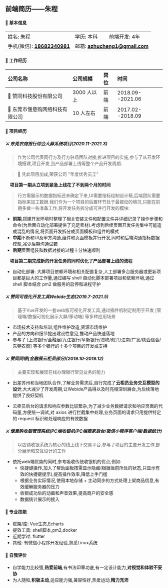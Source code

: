 ## 前端简历——朱程

#### **📌 基本信息**

<table>
  <tr>
    <td>姓名: 朱程</td>
    <td>学历: 本科</td>
    <td>前端开发: 4年</td>
    <!-- <td>性别: 男</td> -->
    <!-- <td rowspan="4" align="center">
      <image width="100" src="./photo.jpg" />
    </td> -->
  </tr>
  <tr>
    <td>手机(微信): <b><a href="tel:18682340981">18682340981</a></b></td>
    <td colspan="2">邮箱: <b><a href="mailto:azhucheng1@gmail.com">azhucheng1@gmail.com</a></b></td>
  </tr>
  <!-- <tr>
    <td>大学: 湖北工程学院</td>
    <td>学历: 本科</td>
  </tr>
  <tr>
    <td>专业: 光信息科学与技术</td>
    <td>在校时间: 2010-2014</td>
  </tr> -->
  <!-- <tr>
    <td>工作年限: 4</td>
    <td>邮箱: <b><a href="mailto:azhucheng1@gmail.com">azhucheng1@gmail.com</a></b></td>
  </tr>
  <tr>
    <td>学历: 本科-湖北工程学院(2010-2014)</td>
    <td>专业: 光信息科学与技术</td>
  </tr> -->
</table>

#### **📌 工作经历**

| 公司名称                     | 公司规模    | 岗位  | 时间          |
| :-------------------------- | :--------- | :--- | :--------------- |
| 🚩 赞同科技股份有限公司        | 3000 人以上 | 前端 | 2018.09--2021.06 |
| 🚩 东莞市惬意购网络科技有限公司 | 10 人左右   | 前端 | 2017.02--2018.09 |

#### **📌 项目经历**

##### ⚔️ 东莞农商银行综合大屏系统项目(2020.11-2021.3)

> 作为公司代表同行方及行方驻场团队对接,推进项目的实施,参与了从开发环境搭建,项目开发,到产品部署上线等整个产品开发周期.

> 🥇 凭此项目加成,荣获公司 "年度优秀员工"

<p style="margin-left: 15px;"><strong>项目第一期从立项到紧急上线花了不到两个月的时间</strong></p>

> 行方需展示的数据指标还未确定下来,UI需要指标绘制设计稿,后端团队需要指标来加工数据.我们作为一个项目的后置环节处于最被动的境况,只能在前期多做一些准备工作,将开发任务拆分成可并行开发的模块:

<!-- - **前期**,搭建开发环境时整理了相关安装文件和配置文件并详细记录了操作步骤和命令(为后面自动化部署提供了充足素材).**考虑到后续页面开发任务集中可能造成混乱的情况,将页面开发拆分成页面模板和组件的模式,创建页面模板需要一个灵活可控的面板(用来实现页面快速布局,以及预留内容填充的位置): 这里的考虑使用 vue 的插槽实现,但是插槽默认是无状态的,利用 vue 的 render 函数...** -->
- **前期**,搭建开发环境时整理了相关安装文件和配置文件并详细记录了操作步骤和命令(为后面自动化部署提供了充足素材).考虑到后续页面开发任务集中可能造成混乱的情况,将页面开发拆分成页面模板和组件的模式
- **中期**不断和UI及甲方沟通,组件和页面模板并行开发,同时和后端沟通指标数据模型,减少后期沟通试错
- **后期**页面组装和数据对接的过程十分快速顺利

<!-- <p style="margin-left: 15px;"><strong>项目第二期完成新的开发任务的同时优化了性能,优化了产品部署上线的流程</strong></p> -->
<p style="margin-left: 15px;"><strong>项目第二期完成新的开发任务的同时优化了产品部署上线的流程</strong></p>

<!-- - 性能优化 -->
<!-- 开发环境和生产环境都需要部署多台服务器,做负载均衡和 redis 集群, -->
- 自动化部署: 大屏项目依赖环境和相关配置复杂,人工部署多台服务器或更新项目都是巨大的工作量,通过编写 shell 自动化脚本部署项目和依赖环境,通过 shell 脚本结合 pm2 做服务的启停和进程守护

##### ⚔️ 赞同可视化开发工具Webide生态(2019.7-2021.5)

> 基于Vue开发的一套web版可视化开发工具,通过插件机制定制用于开发 [管理端/数据可视化展示大屏/移动端] 等多种应用场景

- 市场技术支持和培训,组件维护改造,资源市场维护
- 产品的方向和细节提出建设性意见,推动产品快速落地
- 参与了 [上海银行/金融展/九江银行/阜新银行/海峡/创兴/江南/广发/陕西信合/东莞农商] 等多个银行的十多个项目的开发或支持
<!-- - 我刚加入项目组时,工具的体验脱离实际,我提出了...的意见,推动了产品的快速落地 -->

<!--
// 减少嵌套和过多的样式绑定,提供 class 变量绑定,
// 组件批量打包,导入导出...

## IDE 优化的一些想法

+ 组件操作文档
  + 组件列表处一个开关组件提示的的开关,开关打开则鼠标放上时显示操作提示窗
  + 编写的组件有一个简单描述来说明组件的功能 && 一个 `README.md` 文件对组件使用进行详细的说明
  + 简洁描述 && 指向资源市场的组件 `README.md`
  + 指向资源市场的文档链接在打包发布组件时添加到组件里的特定节点中

+ 自由布局时的组件定位
  + 数值取整
  + 提供标尺(单位可选???) && 参考线
  + 参考线可自定义颗粒度

+ 组件清单里可以对组件进行删除 && 隐藏等操作(直接在每个清单后添加对应的功能按钮)

## 插槽面板模式

+ 没有必要每个板块都使用面板插槽的模式来组装(依然保留可以在页面上直接组装的模式)

+ 现在的插槽模式灵活性低
  + 一个面板一个插槽: 多个组件需先组装成一个预设组件 => 涉及到组件之间的数据处理,组件复用比较繁琐
  + 一个面板多个插槽 => 面板的复用性就很低,可能就需要根据每个页面去定制面板

+ 插槽得给一个醒目的 ui

+ 这种就需要我们有很丰富的组件库,足以拼装出多分辨率,多数据展现形式,和丰富的组合方式

+ 要是面板上的插槽在页面上使用的时候依然能修改宽高以及位置,就可以极大的提高灵活性了,那就只用提供不同尺寸面板的 1--N 插槽面板了 -->

##### ⚔️ 赞同网银(金融展云柜员部分)(2019.10-2019.12)

> 主要实现和展现在线办理银行常见业务的能力

- 出差苏州和当地团队合作,了解业务需求后,自行完成了**云柜员业务交互模型的设计**,大大减少了开发周期,让Webide产品得以及时亮相深圳展会,为后续落地提供了良好契机
<!-- - 和一个核心视频流插件依赖的消息通讯 -->
- 云柜员后台的请求和响应参数比较繁杂,为了减少业务数据请求和响应页面的代码量,方便统一调试,对 axios 进行拦截集中处理,业务页面的请求只用提供特定的 request 标识和处理响应的有效数据

<!-- - 云柜员业务办理首先需要客户端口述业务需求,然后由坐席端操作推送对应的业务,客户端根据推送的数据来展示对应的业务界面,后台提供请求和响应字段比较杂乱,为了能够通过数据驱动业务展示,对推送的数据拦截转换,根据条件触发对应的事件通知,让对应的业务组件展示 -->

<!-- ```js
axios.defaults.timeout = 60000;
axios.defaults.withCredentials = true;
axios.interceptors.request.use(
	config => {
		let ctoken = global.ctoken || '0c142631-96cb-4fbb-888c-58fe0addcc0d';
		config.headers["Authorization"] = `Bearer ${ctoken}`;
		return config;
	},
	err => {
		return Promise.reject(err);
	}
)
// 拦截器为了适配AWEB后台
axios.interceptors.response.use(
	(response) => {
		return response.data;
	},
	error => {
		return Promise.reject(error.response && error.response.data)
	}
)
``` -->

<!-- ##### ⚔️ 赞同物联网开放平台(2019.02--2019.05)
> 打造统一配置运维平台,有效集中运维外设,打造开放的外设微服务,使金融外设变为真正的服务
根据具体的业务场景提出了实施了更直接的交互方式: 信息动态录入表单,拖拽放置分类,信息快速修改
- 信息动态录入: 不同硬件设备会有共同信息和一些差异信息录入,为了避免书写大量重复的配置信息,将差异部分拆分开来
- 拖拽放置分类: 涉及多个分组之间的交换
- 信息快速:硬件ID是个随机字符串,弹窗繁琐且易混淆 -->
<!-- 对表格数据的编辑交互进行了深度定制 -->

##### ⚔️ 惬意购收银管理系统(PC端收银机/PC端商家后台/微信小程序客户端/数据统计)

<!-- - Web 版收银系统(店铺收银,小票打印,挂单退单,收入分类统计等核心功能)
- 商家后台(商品库存管理,促销活动,订单管理,店铺管理等功能)
- 小程序客户端(商品选购,订单管理,会员积分,个人中心等)
- 销售数据统计(对商品销售数据进行不同维度的可视化展示) -->

> 以店铺收银系统为核心的线上线下交易平台,参与了项目的主要开发工作,部分展示和交互设计的工作

- 依托web端优势的同时,参考吸收传统收银机的优点,例如:
  - 快捷键操作,加入了帮助面板按需显示隐藏(根据当前所处的状态,只显示有效的快捷键提示),提高操作效率,降低上手门槛
  - 根据业务实际情况,使用本地存储 + 主动同步的方式处理上架商品信息,有效缓解服务器的压力
  - 收银成功后的动画和声音效果,提高商户的安全感
  - 数据统计展示的接入

<!-- #### **📌 项目展示 : 网站地址/截图** -->

#### **📌 专业技能**

<!-- - 框架/库: Vue生态,Element UI,Echarts -->
- 框架/库: Vue生态,Echarts
- 提效工具: shell脚本,pm2,docker
- 近期学过: flutter
- 其他: 有微信小程序开发经验,熟悉Linux系统
<!-- - 跨端: 微信小程序 -->
<!-- 提效工具: shell脚本,pm2(服务启停 & 进程守护),docker -->
<!-- 沟通合作: 蓝湖,语雀,腾讯文档,向日葵 -->

#### **📌 自我评价**

- 自学能力比较强,**热爱前端**,有书法印章功底,有一定设计能力,**对视觉和体验不妥协**
- 为人随和,**积极主动**,适应能力强,兼容性好,热爱运动,**精力充沛**

<!-- - 有书法印章基础,有一定设计能力,对视觉和体验不妥协,热爱前端
- 为人随和,积极主动,适应能力强,兼容性好,热爱运动,精力充沛 -->

<!-- #### **📌 其他**
- 会主动思考产品/项目的优化方案,会主动和设计沟通交互展示建议
- 有生产环境搭建和部署项目的实践
- 有在公司服务器使用 docker 搭建代码托管平台 gitlab 的实践 -->
